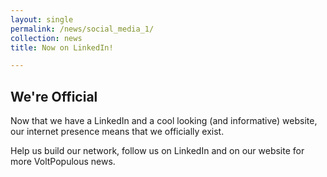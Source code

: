 ```yaml
---
layout: single
permalink: /news/social_media_1/
collection: news
title: Now on LinkedIn!

---
```


## We're Official

Now that we have a LinkedIn and a cool looking (and informative) website, our internet presence means that we officially exist.

Help us build our network, follow us on LinkedIn and on our website for more VoltPopulous news.

